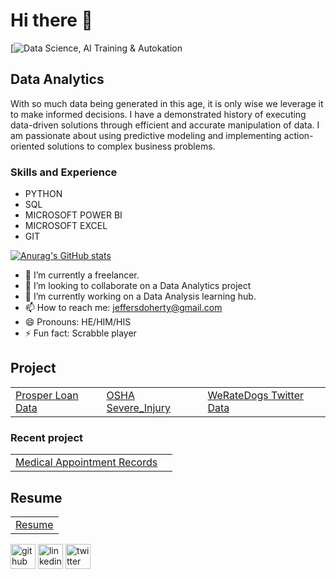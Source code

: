 # Hi there 👋  
[![Data Science, AI Training & Autokation](https://media.licdn.com/dms/image/D4D16AQEXrSJ5yFbEHg/profile-displaybackgroundimage-shrink_350_1400/0/1671112345618?e=1701907200&v=beta&t=o_09HilD-eDzeabv6YHug6dZj36Wg8mLduYhvxwgTAU)
## Data Analytics
With so much data being generated in this age, it is only wise we leverage it to make informed decisions. I have a demonstrated history of executing data-driven solutions through efficient and accurate manipulation of data. I am passionate about using predictive modeling and implementing action-oriented solutions to complex business problems.


### Skills and Experience
- PYTHON
- SQL
- MICROSOFT POWER BI
- MICROSOFT EXCEL
- GIT


[![Anurag's GitHub stats](https://github-readme-stats.vercel.app/api?username=thetundedoherty)](https://github.com/anuraghazra/github-readme-stats)

- 🔭 I’m currently a freelancer. 
- 👯 I’m looking to collaborate on a Data Analytics project 
- 🤔 I’m currently working on a Data Analysis learning hub. 
- 📫 How to reach me: jeffersdoherty@gmail.com 
- 😄 Pronouns: HE/HIM/HIS 
- ⚡ Fun fact: Scrabble player 

## Project  

|  |   |    |
|:-|:--|:---|
|[Prosper Loan Data](https://github.com/thetundedoherty/LoanProsper) |[OSHA Severe_Injury](https://github.com/thetundedoherty/Severe_Injury)| [WeRateDogs Twitter Data](https://github.com/thetundedoherty/WeRateDogs-Twitter-data) 

### Recent project
|  |   |
|:-|:--|
|[Medical Appointment Records](https://github.com/thetundedoherty/Investigation-of-medical-appointment-records-in-Brazil) | |[Employee_Attrition](https://github.com/thetundedoherty/Employee_Attrition)
## Resume
|  | 
|:-|
| [Resume](https://github.com/thetundedoherty/thetundedoherty/blob/main/resume.Tunde.pdf)| 


[<img src='https://cdn.jsdelivr.net/npm/simple-icons@3.0.1/icons/github.svg' alt='github' height='40'>](https://github.com/thetundedoherty) 
[<img src='https://cdn.jsdelivr.net/npm/simple-icons@3.0.1/icons/linkedin.svg' alt='linkedin' height='40'>](https://www.linkedin.com/in/thetundedoherty/) 
[<img src='https://cdn.jsdelivr.net/npm/simple-icons@3.0.1/icons/twitter.svg' alt='twitter' height='40'>](https://twitter.com/thetundedoherty)  







